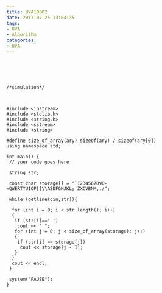 ```yaml
---
title: UVA10082
date: 2017-07-25 13:04:35
tags:
- UVA
- Algorithm
categories:
- UVA
---
```




 <br /> <br /> <br />

<!-- more -->


	/*simulation*/



	#include <iostream>
	#include <stdlib.h>
	#include <string.h>
	#include <sstream>
	#include <string>

	#define size_of_array(ary) sizeof(ary) / sizeof(ary[0])
	using namespace std;

	int main() {
	 // your code goes here

	 string str;

	 const char storage[] = "`1234567890-=QWERTYUIOP[]\\ASDFGHJKL;'ZXCVBNM,./";

	 while (getline(cin,str)){ 
	  
	  for (int i = 0; i < str.length(); i++)
	  {
	   if (str[i]==' ')
		cout << " ";
	   for (int j = 0; j < size_of_array(storage); j++)
	   {
		if (str[i] == storage[j])
		 cout << storage[j - 1];
	   }
	  }
	  cout << endl;
	 }
	 
	 system("PAUSE");
	}

</br>